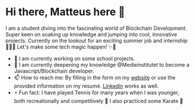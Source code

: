 # Hi there, Matteus here 👋

I am a student diving into the fascinating world of Blockchain Development. Super keen on soaking up knowledge and jumping into cool, innovative projects. Currently on the lookout for an exciting summer job and internship 👨🏻‍💻 Let's make some tech magic happen! ✨🚀

- 🔭 I am currently working on some school projects.
- 🌱 I am currently deepening my knowledge @Medieinstitutet to become a Javascript/Blockchain developer.
- 📫 How to reach me: By filling in the form on my [website](https://www.northcrisp.com) or use the provided information on my resumé. [Linkedin](https://www.linkedin.com/in/matteus-g/) works as well.
- ⚡ Fun fact: I have played Tennis for many years when I was younger, both recreationally and competitively 🎾 I also practiced some Karate 🥋
